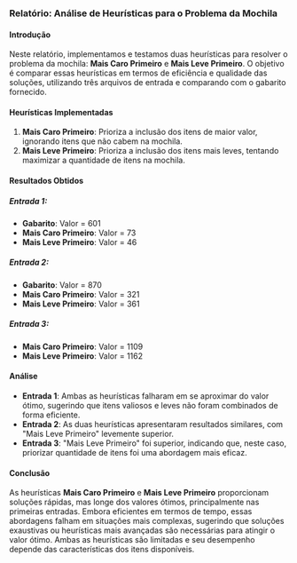 ### Relatório: Análise de Heurísticas para o Problema da Mochila

#### Introdução
Neste relatório, implementamos e testamos duas heurísticas para resolver o problema da mochila: **Mais Caro Primeiro** e **Mais Leve Primeiro**. O objetivo é comparar essas heurísticas em termos de eficiência e qualidade das soluções, utilizando três arquivos de entrada e comparando com o gabarito fornecido.

#### Heurísticas Implementadas
1. **Mais Caro Primeiro**: Prioriza a inclusão dos itens de maior valor, ignorando itens que não cabem na mochila.
2. **Mais Leve Primeiro**: Prioriza a inclusão dos itens mais leves, tentando maximizar a quantidade de itens na mochila.

#### Resultados Obtidos

##### Entrada 1:
- **Gabarito**: Valor = 601
- **Mais Caro Primeiro**: Valor = 73
- **Mais Leve Primeiro**: Valor = 46

##### Entrada 2:
- **Gabarito**: Valor = 870
- **Mais Caro Primeiro**: Valor = 321
- **Mais Leve Primeiro**: Valor = 361

##### Entrada 3:
- **Mais Caro Primeiro**: Valor = 1109
- **Mais Leve Primeiro**: Valor = 1162

#### Análise
- **Entrada 1**: Ambas as heurísticas falharam em se aproximar do valor ótimo, sugerindo que itens valiosos e leves não foram combinados de forma eficiente.
- **Entrada 2**: As duas heurísticas apresentaram resultados similares, com "Mais Leve Primeiro" levemente superior.
- **Entrada 3**: "Mais Leve Primeiro" foi superior, indicando que, neste caso, priorizar quantidade de itens foi uma abordagem mais eficaz.

#### Conclusão
As heurísticas **Mais Caro Primeiro** e **Mais Leve Primeiro** proporcionam soluções rápidas, mas longe dos valores ótimos, principalmente nas primeiras entradas. Embora eficientes em termos de tempo, essas abordagens falham em situações mais complexas, sugerindo que soluções exaustivas ou heurísticas mais avançadas são necessárias para atingir o valor ótimo. Ambas as heurísticas são limitadas e seu desempenho depende das características dos itens disponíveis.